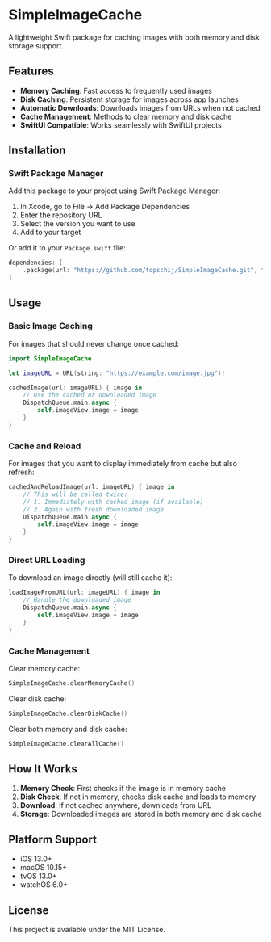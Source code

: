 
# SimpleImageCache

A lightweight Swift package for caching images with both memory and disk storage support.

## Features

- **Memory Caching**: Fast access to frequently used images
- **Disk Caching**: Persistent storage for images across app launches
- **Automatic Downloads**: Downloads images from URLs when not cached
- **Cache Management**: Methods to clear memory and disk cache
- **SwiftUI Compatible**: Works seamlessly with SwiftUI projects

## Installation

### Swift Package Manager

Add this package to your project using Swift Package Manager:

1. In Xcode, go to File → Add Package Dependencies
2. Enter the repository URL
3. Select the version you want to use
4. Add to your target

Or add it to your `Package.swift` file:

```swift
dependencies: [
    .package(url: "https://github.com/topschij/SimpleImageCache.git", from: "1.0.0")
]
```

## Usage

### Basic Image Caching

For images that should never change once cached:

```swift
import SimpleImageCache

let imageURL = URL(string: "https://example.com/image.jpg")!

cachedImage(url: imageURL) { image in
    // Use the cached or downloaded image
    DispatchQueue.main.async {
        self.imageView.image = image
    }
}
```

### Cache and Reload

For images that you want to display immediately from cache but also refresh:

```swift
cachedAndReloadImage(url: imageURL) { image in
    // This will be called twice:
    // 1. Immediately with cached image (if available)
    // 2. Again with fresh downloaded image
    DispatchQueue.main.async {
        self.imageView.image = image
    }
}
```

### Direct URL Loading

To download an image directly (will still cache it):

```swift
loadImageFromURL(url: imageURL) { image in
    // Handle the downloaded image
    DispatchQueue.main.async {
        self.imageView.image = image
    }
}
```

### Cache Management

Clear memory cache:
```swift
SimpleImageCache.clearMemoryCache()
```

Clear disk cache:
```swift
SimpleImageCache.clearDiskCache()
```

Clear both memory and disk cache:
```swift
SimpleImageCache.clearAllCache()
```

## How It Works

1. **Memory Check**: First checks if the image is in memory cache
2. **Disk Check**: If not in memory, checks disk cache and loads to memory
3. **Download**: If not cached anywhere, downloads from URL
4. **Storage**: Downloaded images are stored in both memory and disk cache

## Platform Support

- iOS 13.0+
- macOS 10.15+
- tvOS 13.0+
- watchOS 6.0+

## License

This project is available under the MIT License.
